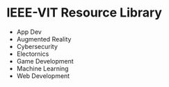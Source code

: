 # IEEE-VIT Resource Library

- App Dev
- Augmented Reality
- Cybersecurity
- Electornics
- Game Development
- Machine Learning
- Web Development